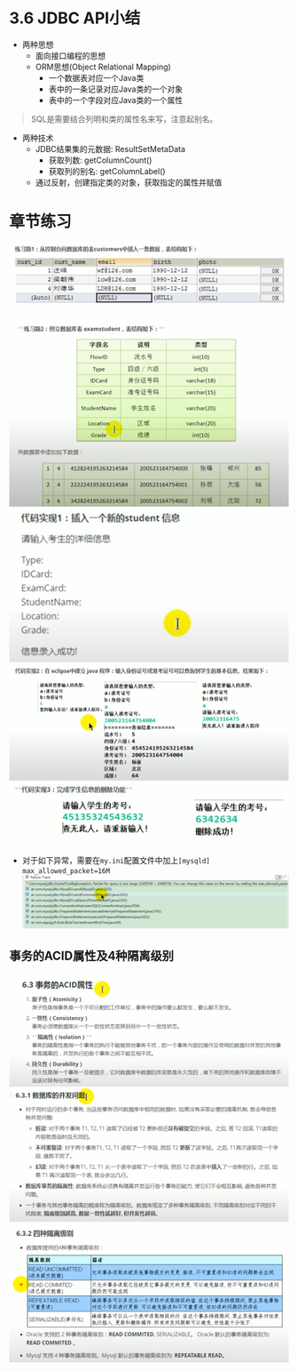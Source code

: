 # 3.6 JDBC API小结

- 两种思想
    - 面向接口编程的思想
    - ORM思想(Object Relational Mapping)
        - 一个数据表对应一个Java类
        - 表中的一条记录对应Java类的一个对象
        - 表中的一个字段对应Java类的一个属性

> SQL是需要结合列明和类的属性名来写，注意起别名。

- 两种技术
    - JDBC结果集的元数据: ResultSetMetaData
        - 获取列数: getColumnCount()
        - 获取列的别名: getColumnLabel()
    - 通过反射，创建指定类的对象，获取指定的属性并赋值

# 章节练习

![img.png](images/exer1.png)

![img.png](images/exer2_a.png)
![img_1.png](images/exer2_b.png)
![img_2.png](images/exer2_c.png)
![img.png](images/exer2_d.png)

- 对于如下异常，需要在`my.ini`配置文件中加上`[mysqld] max_allowed_packet=16M`
![img.png](images/blob_insert_exception.png)

## 事务的ACID属性及4种隔离级别
![img.png](images/acid_a.png)
![img_1.png](images/acid_b.png)
![img_2.png](images/acid_c.png)